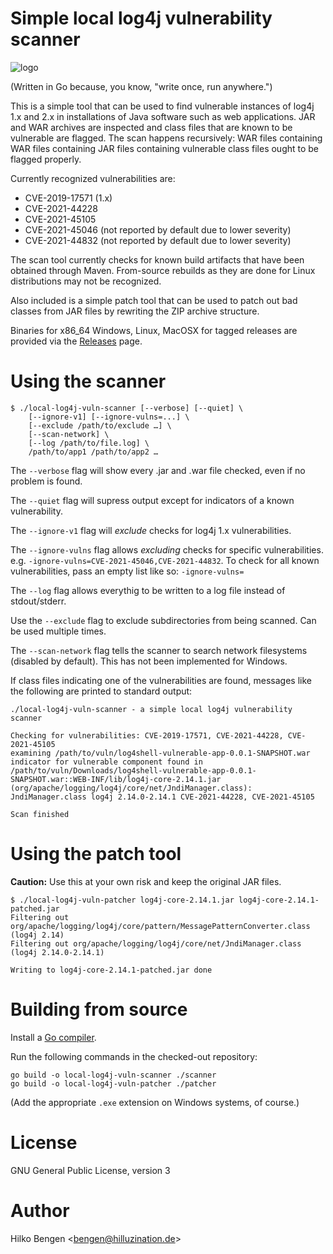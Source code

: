 # Simple local log4j vulnerability scanner

![logo](logo.png)


(Written in Go because, you know, "write once, run anywhere.")

This is a simple tool that can be used to find vulnerable instances of
log4j 1.x and 2.x in installations of Java software such as web
applications. JAR and WAR archives are inspected and class files that
are known to be vulnerable are flagged. The scan happens recursively:
WAR files containing WAR files containing JAR files containing
vulnerable class files ought to be flagged properly.

Currently recognized vulnerabilities are:
- CVE-2019-17571 (1.x)
- CVE-2021-44228
- CVE-2021-45105
- CVE-2021-45046 (not reported by default due to lower severity)
- CVE-2021-44832 (not reported by default due to lower severity)

The scan tool currently checks for known build artifacts that have
been obtained through Maven. From-source rebuilds as they are done for
Linux distributions may not be recognized.

Also included is a simple patch tool that can be used to patch out bad
classes from JAR files by rewriting the ZIP archive structure.

Binaries for x86_64 Windows, Linux, MacOSX for tagged releases are
provided via the
[Releases](https://github.com/hillu/local-log4j-vuln-scanner/releases)
page.

# Using the scanner

```
$ ./local-log4j-vuln-scanner [--verbose] [--quiet] \
    [--ignore-v1] [--ignore-vulns=...] \
    [--exclude /path/to/exclude …] \
	[--scan-network] \
	[--log /path/to/file.log] \
    /path/to/app1 /path/to/app2 …
```

The `--verbose` flag will show every .jar and .war file checked, even if no problem is found.

The `--quiet` flag will supress output except for indicators of a known vulnerability.

The `--ignore-v1` flag will _exclude_ checks for log4j 1.x vulnerabilities.

The `--ignore-vulns` flag allows _excluding_ checks for specific
vulnerabilities. e.g. `-ignore-vulns=CVE-2021-45046,CVE-2021-44832`.
To check for all known vulnerabilities, pass an empty list like so:
`-ignore-vulns=`

The `--log` flag allows everythig to be written to a log file instead of stdout/stderr.

Use the `--exclude` flag to exclude subdirectories from being scanned. Can be used multiple times.

The `--scan-network` flag tells the scanner to search network filesystems (disabled by default). This has not been implemented for Windows.

If class files indicating one of the vulnerabilities are found,
messages like the following are printed to standard output:
``` console
./local-log4j-vuln-scanner - a simple local log4j vulnerability scanner

Checking for vulnerabilities: CVE-2019-17571, CVE-2021-44228, CVE-2021-45105
examining /path/to/vuln/log4shell-vulnerable-app-0.0.1-SNAPSHOT.war
indicator for vulnerable component found in /path/to/vuln/Downloads/log4shell-vulnerable-app-0.0.1-SNAPSHOT.war::WEB-INF/lib/log4j-core-2.14.1.jar (org/apache/logging/log4j/core/net/JndiManager.class): JndiManager.class log4j 2.14.0-2.14.1 CVE-2021-44228, CVE-2021-45105

Scan finished
```

# Using the patch tool

**Caution:** Use this at your own risk and keep the original JAR files.
```
$ ./local-log4j-vuln-patcher log4j-core-2.14.1.jar log4j-core-2.14.1-patched.jar
Filtering out org/apache/logging/log4j/core/pattern/MessagePatternConverter.class (log4j 2.14)
Filtering out org/apache/logging/log4j/core/net/JndiManager.class (log4j 2.14.0-2.14.1)

Writing to log4j-core-2.14.1-patched.jar done
```

# Building from source

Install a [Go compiler](https://golang.org/dl).

Run the following commands in the checked-out repository:
```
go build -o local-log4j-vuln-scanner ./scanner
go build -o local-log4j-vuln-patcher ./patcher
```
(Add the appropriate `.exe` extension on Windows systems, of course.)

# License

GNU General Public License, version 3

# Author

Hilko Bengen <<bengen@hilluzination.de>>
